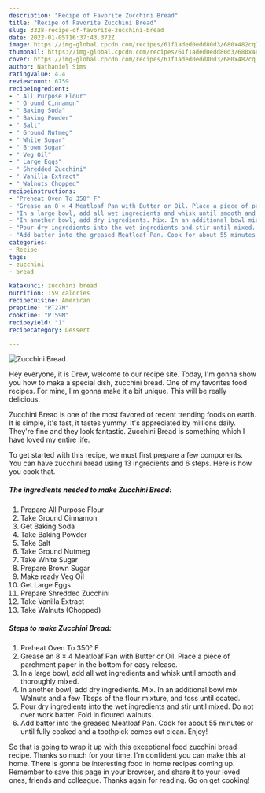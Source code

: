 ```yaml
---
description: "Recipe of Favorite Zucchini Bread"
title: "Recipe of Favorite Zucchini Bread"
slug: 3328-recipe-of-favorite-zucchini-bread
date: 2022-01-05T16:37:43.372Z
image: https://img-global.cpcdn.com/recipes/61f1aded0edd80d3/680x482cq70/zucchini-bread-recipe-main-photo.jpg
thumbnail: https://img-global.cpcdn.com/recipes/61f1aded0edd80d3/680x482cq70/zucchini-bread-recipe-main-photo.jpg
cover: https://img-global.cpcdn.com/recipes/61f1aded0edd80d3/680x482cq70/zucchini-bread-recipe-main-photo.jpg
author: Nathaniel Sims
ratingvalue: 4.4
reviewcount: 6759
recipeingredient:
- " All Purpose Flour"
- " Ground Cinnamon"
- " Baking Soda"
- " Baking Powder"
- " Salt"
- " Ground Nutmeg"
- " White Sugar"
- " Brown Sugar"
- " Veg Oil"
- " Large Eggs"
- " Shredded Zucchini"
- " Vanilla Extract"
- " Walnuts Chopped"
recipeinstructions:
- "Preheat Oven To 350° F"
- "Grease an 8 × 4 Meatloaf Pan with Butter or Oil. Place a piece of parchment paper in the bottom for easy release."
- "In a large bowl, add all wet ingredients and whisk until smooth and thoroughly mixed."
- "In another bowl, add dry ingredients. Mix. In an additional bowl mix Walnuts and a few Tbsps of the flour mixture, and toss until coated."
- "Pour dry ingredients into the wet ingredients and stir until mixed. Do not over work batter. Fold in floured walnuts."
- "Add batter into the greased Meatloaf Pan. Cook for about 55 minutes or until fully cooked and a toothpick comes out clean. Enjoy!"
categories:
- Recipe
tags:
- zucchini
- bread

katakunci: zucchini bread 
nutrition: 159 calories
recipecuisine: American
preptime: "PT27M"
cooktime: "PT59M"
recipeyield: "1"
recipecategory: Dessert

---
```



![Zucchini Bread](https://img-global.cpcdn.com/recipes/61f1aded0edd80d3/680x482cq70/zucchini-bread-recipe-main-photo.jpg)

Hey everyone, it is Drew, welcome to our recipe site. Today, I'm gonna show you how to make a special dish, zucchini bread. One of my favorites food recipes. For mine, I'm gonna make it a bit unique. This will be really delicious.

Zucchini Bread is one of the most favored of recent trending foods on earth. It is simple, it's fast, it tastes yummy. It's appreciated by millions daily. They're fine and they look fantastic. Zucchini Bread is something which I have loved my entire life.




To get started with this recipe, we must first prepare a few components. You can have zucchini bread using 13 ingredients and 6 steps. Here is how you cook that.

<!--inarticleads1-->

##### The ingredients needed to make Zucchini Bread:

1. Prepare  All Purpose Flour
1. Take  Ground Cinnamon
1. Get  Baking Soda
1. Take  Baking Powder
1. Take  Salt
1. Take  Ground Nutmeg
1. Take  White Sugar
1. Prepare  Brown Sugar
1. Make ready  Veg Oil
1. Get  Large Eggs
1. Prepare  Shredded Zucchini
1. Take  Vanilla Extract
1. Take  Walnuts (Chopped)




<!--inarticleads2-->

##### Steps to make Zucchini Bread:

1. Preheat Oven To 350° F
1. Grease an 8 × 4 Meatloaf Pan with Butter or Oil. Place a piece of parchment paper in the bottom for easy release.
1. In a large bowl, add all wet ingredients and whisk until smooth and thoroughly mixed.
1. In another bowl, add dry ingredients. Mix. In an additional bowl mix Walnuts and a few Tbsps of the flour mixture, and toss until coated.
1. Pour dry ingredients into the wet ingredients and stir until mixed. Do not over work batter. Fold in floured walnuts.
1. Add batter into the greased Meatloaf Pan. Cook for about 55 minutes or until fully cooked and a toothpick comes out clean. Enjoy!




So that is going to wrap it up with this exceptional food zucchini bread recipe. Thanks so much for your time. I'm confident you can make this at home. There is gonna be interesting food in home recipes coming up. Remember to save this page in your browser, and share it to your loved ones, friends and colleague. Thanks again for reading. Go on get cooking!
